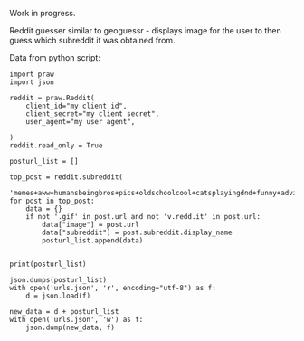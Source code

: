 Work in progress.

Reddit guesser similar to geoguessr - displays image for the user to then guess which subreddit it was obtained from.

Data from python script:

```
import praw
import json

reddit = praw.Reddit(
    client_id="my client id",
    client_secret="my client secret",
    user_agent="my user agent",

)
reddit.read_only = True

posturl_list = []

top_post = reddit.subreddit(
    'memes+aww+humansbeingbros+pics+oldschoolcool+catsplayingdnd+funny+adviceanimals+mildlyinteresting+woahdude+foodporn+historyporn+wallpapers+earthport+abandonedporn+liminalspaces+carporn+mapporn+perfecttiming+tumblr+itookapicture+skyporn+astrophotography+spaceporn+cosyplaces+photography').hot(limit=12)
for post in top_post:
    data = {}
    if not '.gif' in post.url and not 'v.redd.it' in post.url:
        data["image"] = post.url
        data["subreddit"] = post.subreddit.display_name
        posturl_list.append(data)


print(posturl_list)

json.dumps(posturl_list)
with open('urls.json', 'r', encoding="utf-8") as f:
    d = json.load(f)

new_data = d + posturl_list
with open('urls.json', 'w') as f:
    json.dump(new_data, f)
```

